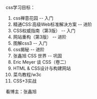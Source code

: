 css学习目标：
1. css禅意花园      -- 入门
2. 精通CSS:高级Web标准解决方案      -- 进阶
3. CSS权威指南（第3版）     -- 入门
4. 网站重构（第3版）        -- 进阶
5. 图解css3     -- 入门
6. css揭秘      -- 进阶
7. 张鑫旭 CSS 世界      -- 巩固
8. Eric Meyer 谈 CSS（卷二）
9. HTML & CSS设计与构建网站
10. 菜鸟教程/w3c
11. CSS+3实战

看博主：张鑫旭 
